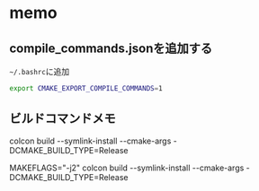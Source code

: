 # memo

## compile_commands.jsonを追加する

`~/.bashrc`に追加

```bash
export CMAKE_EXPORT_COMPILE_COMMANDS=1
```

## ビルドコマンドメモ

colcon build --symlink-install --cmake-args -DCMAKE_BUILD_TYPE=Release

MAKEFLAGS="-j2" colcon build --symlink-install --cmake-args -DCMAKE_BUILD_TYPE=Release
